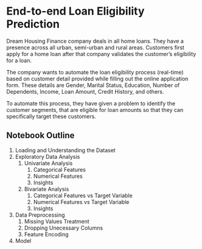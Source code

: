 # End-to-end Loan Eligibility Prediction
Dream Housing Finance company deals in all home loans. They have a presence across all urban, semi-urban and rural areas. Customers first apply for a home loan after that company validates the customer’s eligibility for a loan. 

The company wants to automate the loan eligibility process (real-time) based on customer detail provided while filling out the online application form. These details are Gender, Marital Status, Education, Number of Dependents, Income, Loan Amount, Credit History, and others. 

To automate this process, they have given a problem to identify the customer segments, that are eligible for loan amounts so that they can specifically target these customers.
## Notebook Outline
1. Loading and Understanding the Dataset
2. Exploratory Data Analysis
    1. Univariate Analysis
        1. Categorical Features
        2. Numerical Features
        3. Insights
    2. Bivariate Analysis
        1. Categorical Features vs Target Variable
        2. Numerical Features vs Target Variable
        3. Insights
3. Data Preprocessing
    1. Missing Values Treatment
    2. Dropping Unecessary Columns
    3. Feature Encoding 
4. Model
